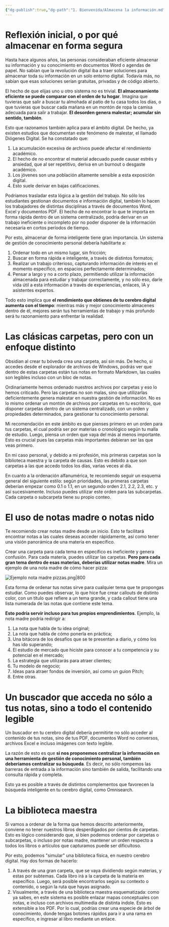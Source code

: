 ```yaml
---
{"dg-publish":true,"dg-path":"1. Bienvenida/Almacena la información.md","permalink":"/1-bienvenida/almacena-la-informacion/","tags":["Procesal"]}
---
```


# Reflexión inicial, o por qué almacenar en forma segura

Hasta hace algunos años, las personas consideraban eficiente almacenar su información y su conocimiento en documentos Word o agendas de papel. No sabían que la revolución digital iba a traer soluciones para almacenar toda su información en un solo entorno digital. Todavía más, no sabían que esas soluciones serían gratuitas, privadas y de código abierto.

El hecho de que elijas uno u otro sistema no es trivial. **El almacenamiento eficiente se puede comparar con el orden de tu hogar**. Imagina que tuvieras que salir a buscar tu almohada al patio de tu casa todos los días, o que tuvieras que buscar cada mañana en un montón de ropa la camisa adecuada para salir a trabajar. **El desorden genera malestar; acumular sin sentido, también**. 

Esto que razonamos también aplica para el ámbito digital. De hecho, ya existen estudios que documentan este fenómeno de malestar, el llamado Diógenes Digital. Se ha constatado que:
1. La acumulación excesiva de archivos puede afectar el rendimiento académico.
2. El hecho de no encontrar el material adecuado puede causar estrés y ansiedad, que al ser repetitivo, deriva en un burnout o desgaste académico.
3. Los jóvenes son una población altamente sensible a esta exposición digital.
4. Esto suele derivar en bajas calificaciones. 

Podríamos trasladar esta lógica a la gestión del trabajo. No sólo los estudiantes gestionan documentos e información digital, también lo hacen los trabajadores de distintas disciplinas a través de documentos Word, Excel y documentos PDF. El hecho de no encontrar lo que te importa en forma rápida dentro de un sistema centralizado, podría derivar en un trabajo ineficiente o incompleto por no poder disponer de la información necesaria en cortos períodos de tiempo. 

Por esto, almacenar de forma inteligente tiene gran importancia. Un sistema de gestión de conocimiento personal debería habilitarte a:
1. Ordenar todo en un mismo lugar, sin fricción;
2. Buscar en forma rápida e inteligente, a través de distintos formatos;
3. Realizar un trabajo criterioso, capturando información de interés en el momento específico, en espacios perfectamente determinados;
4. Pensar a largo y no a corto plazo, permitiendo utilizar la información almacenada para estudiar y trabajar correctamente, y no sólo eso, darle vida útil a esta información a través de experiencias, enlaces, IA y asistentes expertos. 

Todo esto implica que **el rendimiento que obtienes de tu cerebro digital aumenta con el tiempo**: mientras más y mejor conocimiento almacenes dentro de él, mejores serán tus herramientas de trabajo y más profundo será tu razonamiento para enfrentar la realidad.

# Las clásicas carpetas, pero con un enfoque distinto

Obsidian al crear tu bóveda crea una carpeta, así sin más. De hecho, si accedes desde el explorador de archivos de Windows, podrás ver que dentro de estas carpetas están tus notas en formato Markdown, las cuales son legibles incluso con un bloc de notas.

Ordinariamente hemos ordenado nuestros archivos por carpetas y eso lo hemos criticado. Pero las carpetas no son malas, sino que utilizarlas deficientemente genera malestar en nuestra gestión de información. No es lo mismo ordenar un montón de archivos por carpetas en tu escritorio, que disponer carpetas dentro de un sistema centralizado, con un orden y propiedades determinados, para gestionar tu conocimiento personal. 

Mi recomendación en este ámbito es que pienses primero en un orden para tus carpetas, el cual podría ser por materias o cronológico según tu malla de estudio. Luego, piensa un orden que vaya del más al menos importante. Esto es crucial pues las carpetas más importantes debieran ser las que veas primero. 

En mi caso personal, y debido a mi profesión, mis primeras carpetas son la biblioteca maestra y la carpeta de causas. Esto es debido a que son carpetas a las que accedo todos los días, varias veces al día.

En cuanto a la ordenación alfanumérica, te recomiendo seguir un esquema general del siguiente estilo: según prioridades, las primeras carpetas deberían empezar como 0.1 o 1.1, en un segundo orden 2.1, 2.2, 2.3, etc. y así sucesivamente. Incluso puedes utilizar este orden para las subcarpetas. Cada carpeta o subcarpeta tiene su propio conteo. 

# El uso de notas madre o notas nido

Te recomiendo crear notas madre desde un inicio. Esto te facilitará encontrar notas a las cuales deseas acceder rápidamente, así como tener una visión panorámica de una materia en específico.

Crear una carpeta para cada tema en específico es ineficiente y genera confusión. Para cada materia, puedes utilizar las carpetas. **Pero para cada gran tema dentro de esas materias, deberías utilizar notas madre**. Mira un ejemplo de una nota madre de cómo hacer pizza:

![Ejemplo nota madre pizzas.png|800](/img/user/0.5.%20PROYECTOS%20E%20INNOVACI%C3%93N/3.%20S%C3%A9%20el%20estudiante%20definitivo/ANEXOS/Ejemplo%20nota%20madre%20pizzas.png)

Esta forma de ordenar tus notas sirve para cualquier tema que te propongas estudiar. Como puedes observar, lo que hice fue crear callouts de distinto color, con un título que refiere a un tema grande, y cada callout tiene una lista numerada de las notas que contiene este tema. 

**Esto podría servir incluso para tus propios emprendimientos**. Ejemplo, la nota madre podría redirigir a:
1. La nota que habla de tu idea original;
2. La nota que habla de cómo ponerla en práctica;
3. Una bitácora de los desafíos que se te presentan a diario, y cómo los has ido superando;
4. El estudio de mercado que hiciste para conocer a tu competencia y su potencial en el mercado;
5. La estrategia que utilizarás para atraer clientes;
6. Tu modelo de negocio;
7. Ideas para atraer fondos de inversión, así como un guion Pitch;
8. Entre otras.

# Un buscador que acceda no sólo a tus notas, sino a todo el contenido legible

Un buscador en tu cerebro digital debería permitirte no sólo acceder al contenido de tus notas, sino de tus PDF, documentos Word no conversos, archivos Excel e incluso imágenes con texto legible. 

La razón de esto es que **si nos proponemos centralizar la información en una herramienta de gestión de conocimiento personal, también deberíamos centralizar su búsqueda**. Es decir, no sólo rompemos las barreras de entrada a la información sino también de salida, facilitando una consulta rápida y completa.

Esto ya es posible a través de distintos complementos que favorecen la búsqueda inteligente en tu cerebro digital, como Omnisearch.


# La biblioteca maestra

Si vamos a ordenar de la forma que hemos descrito anteriormente,  conviene no tener nuestros libros desperdigados por cientos de carpetas. Esto es lógico considerando que, si bien podemos ordenar por carpetas o subcarpetas, o incluso por notas madre, mantener un orden respecto a todos los libros o artículos que capturamos puede ser dificultoso. 

Por esto, podemos "simular" una biblioteca física, en nuestro cerebro digital. Hay dos formas de hacerlo:
1. A través de una gran carpeta, que se vaya dividiendo según materias, y estas por subtemas. Cada libro irá a la carpeta de la materia en específico. Luego, será posible encontrarlos según su contexto o contenido, o según la ruta que hayas asignado.
2. Visualmente, a través de una biblioteca maestra esquematizada: como ya sabes, en este sistema es posible enlazar mapas conceptuales con notas, e incluso con archivos multimedia de distinta índole. Esto es extensible a los PDF. Por lo cual, podrías crear una especie de árbol de conocimiento, donde tengas botones rápidos para ir a una rama en específico, e ingresar al libro mediante un enlace.






